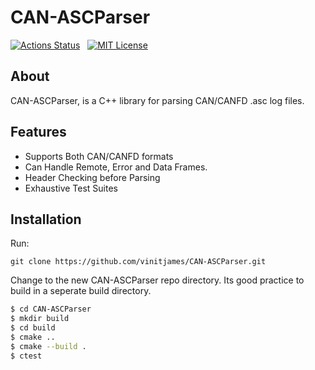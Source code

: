 CAN-ASCParser
=============
[![Actions Status](https://img.shields.io/github/workflow/status/vinitjames/CAN-ASCParser/Build%20and%20Test?style=plastic)](https://github.com/vinitjames/CAN-ASCParser/actions) &nbsp;
[![MIT License](https://img.shields.io/github/license/vinitjames/CAN-ASCParser?color=blue&style=plastic)](https://github.com/vinitjames/CAN-ASCParser/blob/master/LICENSE)

## About
CAN-ASCParser, is a C++ library for parsing CAN/CANFD .asc log files. 


## Features
* Supports Both CAN/CANFD formats
* Can Handle Remote, Error and Data Frames.
* Header Checking before Parsing 
* Exhaustive Test Suites 

## Installation
Run:
```
git clone https://github.com/vinitjames/CAN-ASCParser.git
```

Change to the new CAN-ASCParser repo directory. Its good practice to  build in a seperate build directory.
```sh
$ cd CAN-ASCParser
$ mkdir build
$ cd build
$ cmake ..
$ cmake --build .
$ ctest
```
